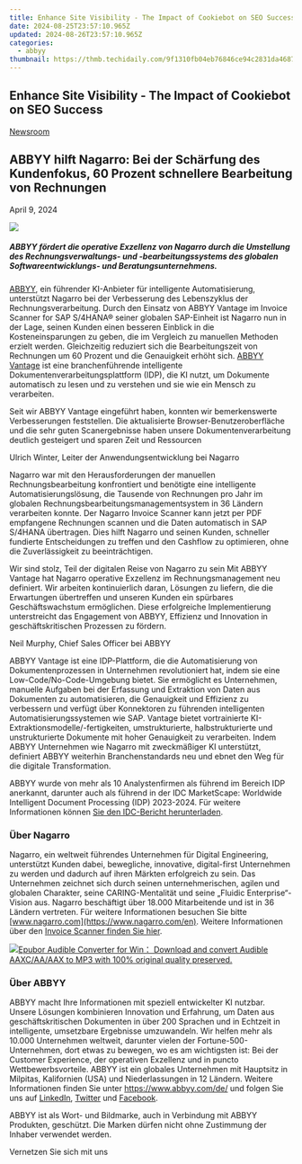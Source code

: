 ```yaml
---
title: Enhance Site Visibility - The Impact of Cookiebot on SEO Success
date: 2024-08-25T23:57:10.965Z
updated: 2024-08-26T23:57:10.965Z
categories:
  - abbyy
thumbnail: https://thmb.techidaily.com/9f1310fb04eb76846ce94c2831da468762b7226e2e1efaca7ef8fd8dc861a7cc.jpg
---
```


## Enhance Site Visibility - The Impact of Cookiebot on SEO Success

[Newsroom](https://tools.techidaily.com/abbyy/products/)

## ABBYY hilft Nagarro: Bei der Schärfung des Kundenfokus, 60 Prozent schnellere Bearbeitung von Rechnungen

April 9, 2024

![](https://content.abbyy.com/-/media/project/abbyy/abbyy/branchtemplates/shutterstock_1272462163_1296-x-729.jpg?h=729&iar=0&w=1296)

##### ABBYY fördert die operative Exzellenz von Nagarro durch die Umstellung des Rechnungsverwaltungs- und -bearbeitungssystems des globalen Softwareentwicklungs- und Beratungsunternehmens.

[ABBYY](https://tools.techidaily.com/abbyy/products/), ein führender KI-Anbieter für intelligente Automatisierung, unterstützt Nagarro bei der Verbesserung des Lebenszyklus der Rechnungsverarbeitung. Durch den Einsatz von ABBYY Vantage im Invoice Scanner for SAP S/4HANA® seiner globalen SAP-Einheit ist Nagarro nun in der Lage, seinen Kunden einen besseren Einblick in die Kosteneinsparungen zu geben, die im Vergleich zu manuellen Methoden erzielt werden. Gleichzeitig reduziert sich die Bearbeitungszeit von Rechnungen um 60 Prozent und die Genauigkeit erhöht sich. [ABBYY Vantage](https://tools.techidaily.com/abbyy/products/) ist eine branchenführende intelligente Dokumentenverarbeitungsplattform (IDP), die KI nutzt, um Dokumente automatisch zu lesen und zu verstehen und sie wie ein Mensch zu verarbeiten.

Seit wir ABBYY Vantage eingeführt haben, konnten wir bemerkenswerte Verbesserungen feststellen. Die aktualisierte Browser-Benutzeroberfläche und die sehr guten Scanergebnisse haben unsere Dokumentenverarbeitung deutlich gesteigert und sparen Zeit und Ressourcen

Ulrich Winter, Leiter der Anwendungsentwicklung bei Nagarro

Nagarro war mit den Herausforderungen der manuellen Rechnungsbearbeitung konfrontiert und benötigte eine intelligente Automatisierungslösung, die Tausende von Rechnungen pro Jahr im globalen Rechnungsbearbeitungsmanagementsystem in 36 Ländern verarbeiten konnte. Der Nagarro Invoice Scanner kann jetzt per PDF empfangene Rechnungen scannen und die Daten automatisch in SAP S/4HANA übertragen. Dies hilft Nagarro und seinen Kunden, schneller fundierte Entscheidungen zu treffen und den Cashflow zu optimieren, ohne die Zuverlässigkeit zu beeinträchtigen.

Wir sind stolz, Teil der digitalen Reise von Nagarro zu sein Mit ABBYY Vantage hat Nagarro operative Exzellenz im Rechnungsmanagement neu definiert. Wir arbeiten kontinuierlich daran, Lösungen zu liefern, die die Erwartungen übertreffen und unseren Kunden ein spürbares Geschäftswachstum ermöglichen. Diese erfolgreiche Implementierung unterstreicht das Engagement von ABBYY, Effizienz und Innovation in geschäftskritischen Prozessen zu fördern.

Neil Murphy, Chief Sales Officer bei ABBYY

ABBYY Vantage ist eine IDP-Plattform, die die Automatisierung von Dokumentenprozessen in Unternehmen revolutioniert hat, indem sie eine Low-Code/No-Code-Umgebung bietet. Sie ermöglicht es Unternehmen, manuelle Aufgaben bei der Erfassung und Extraktion von Daten aus Dokumenten zu automatisieren, die Genauigkeit und Effizienz zu verbessern und verfügt über Konnektoren zu führenden intelligenten Automatisierungssystemen wie SAP. Vantage bietet vortrainierte KI-Extraktionsmodelle/-fertigkeiten, umstrukturierte, halbstrukturierte und unstrukturierte Dokumente mit hoher Genauigkeit zu verarbeiten. Indem ABBYY Unternehmen wie Nagarro mit zweckmäßiger KI unterstützt, definiert ABBYY weiterhin Branchenstandards neu und ebnet den Weg für die digitale Transformation. 

ABBYY wurde von mehr als 10 Analystenfirmen als führend im Bereich IDP anerkannt, darunter auch als führend in der IDC MarketScape: Worldwide Intelligent Document Processing (IDP) 2023-2024\. Für weitere Informationen können [Sie den IDC-Bericht herunterladen](https://tools.techidaily.com/abbyy/products/).

### Über Nagarro

Nagarro, ein weltweit führendes Unternehmen für Digital Engineering, unterstützt Kunden dabei, bewegliche, innovative, digital-first Unternehmen zu werden und dadurch auf ihren Märkten erfolgreich zu sein. Das Unternehmen zeichnet sich durch seinen unternehmerischen, agilen und globalen Charakter, seine CARING-Mentalität und seine „Fluidic Enterprise“-Vision aus. Nagarro beschäftigt über 18.000 Mitarbeitende und ist in 36 Ländern vertreten. Für weitere Informationen besuchen Sie bitte [www.nagarro.com](https://www.nagarro.com/en). Weitere Informationen über den [Invoice Scanner finden Sie hier](https://www.nagarro.com/en/services/erp/sap/add-ons/invoice-scanner).

<!-- affiliate ads begin -->
<a href="https://secure.2checkout.com/order/checkout.php?PRODS=4708689&QTY=1&AFFILIATE=108875&CART=1"><img src="https://www.epubor.com/images/uppic/audible-converter-interface.png" border="0">Epubor Audible Converter for Win： Download and convert Audible AAXC/AA/AAX to MP3 with 100% original quality preserved.</a>
<!-- affiliate ads end -->
### Über ABBYY 

ABBYY macht Ihre Informationen mit speziell entwickelter KI nutzbar. Unsere Lösungen kombinieren Innovation und Erfahrung, um Daten aus geschäftskritischen Dokumenten in über 200 Sprachen und in Echtzeit in intelligente, umsetzbare Ergebnisse umzuwandeln. Wir helfen mehr als 10.000 Unternehmen weltweit, darunter vielen der Fortune-500-Unternehmen, dort etwas zu bewegen, wo es am wichtigsten ist: Bei der Customer Experience, der operativen Exzellenz und in puncto Wettbewerbsvorteile. ABBYY ist ein globales Unternehmen mit Hauptsitz in Milpitas, Kalifornien (USA) und Niederlassungen in 12 Ländern. Weitere Informationen finden Sie unter <https://www.abbyy.com/de/> und folgen Sie uns auf [LinkedIn](https://www.linkedin.com/company/abbyy), [Twitter](https://twitter.com/ABBYY%5FSoftware) und [Facebook](https://www.facebook.com/ABBYYsoft).

ABBYY ist als Wort- und Bildmarke, auch in Verbindung mit ABBYY Produkten, geschützt. Die Marken dürfen nicht ohne Zustimmung der Inhaber verwendet werden. 

Vernetzen Sie sich mit uns

<ins class="adsbygoogle"
     style="display:block"
     data-ad-format="autorelaxed"
     data-ad-client="ca-pub-7571918770474297"
     data-ad-slot="1223367746"></ins>



<ins class="adsbygoogle"
     style="display:block"
     data-ad-client="ca-pub-7571918770474297"
     data-ad-slot="8358498916"
     data-ad-format="auto"
     data-full-width-responsive="true"></ins>


